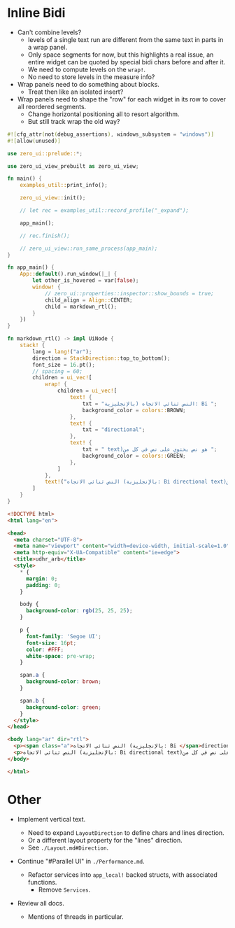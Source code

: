 # Inline Bidi

* Can't combine levels?
  - levels of a single text run are different from the same text in parts in a wrap panel.
  - Only space segments for now, but this highlights a real issue, an entire widget can be quoted by
    special bidi chars before and after it.
  - We need to compute levels on the `wrap!`.
  - No need to store levels in the measure info?
* Wrap panels need to do something about blocks.
  - Treat then like an isolated insert?
* Wrap panels need to shape the "row" for each widget in its row to cover all reordered segments.
  - Change horizontal positioning all to resort algorithm.
  - But still track wrap the old way?

```rust
#![cfg_attr(not(debug_assertions), windows_subsystem = "windows")]
#![allow(unused)]

use zero_ui::prelude::*;

use zero_ui_view_prebuilt as zero_ui_view;

fn main() {
    examples_util::print_info();

    zero_ui_view::init();

    // let rec = examples_util::record_profile("_expand");

    app_main();

    // rec.finish();

    // zero_ui_view::run_same_process(app_main);
}

fn app_main() {
    App::default().run_window(|_| {
        let other_is_hovered = var(false);
        window! {
            // zero_ui::properties::inspector::show_bounds = true;
            child_align = Align::CENTER;
            child = markdown_rtl();
        }
    })
}

fn markdown_rtl() -> impl UiNode {
    stack! {
        lang = lang!("ar");
        direction = StackDirection::top_to_bottom();
        font_size = 16.pt();
        // spacing = 60;
        children = ui_vec![
            wrap! {
                children = ui_vec![
                    text! {
                        txt = "النص ثنائي الاتجاه (بالإنجليزية: Bi ";
                        background_color = colors::BROWN;
                    },
                    text! {
                        txt = "directional";
                    },
                    text! {
                        txt = " text)‏ هو نص يحتوي على نص في كل من";
                        background_color = colors::GREEN;
                    },
                ]
            },
            text!("النص ثنائي الاتجاه (بالإنجليزية: Bi directional text)‏ هو نص يحتوي على نص في كل من"),
        ]
    }
}
```

```html
<!DOCTYPE html>
<html lang="en">

<head>
  <meta charset="UTF-8">
  <meta name="viewport" content="width=device-width, initial-scale=1.0">
  <meta http-equiv="X-UA-Compatible" content="ie=edge">
  <title>udhr_arb</title>
  <style>
    * {
      margin: 0;
      padding: 0;
    }

    body {
      background-color: rgb(25, 25, 25);
    }

    p {
      font-family: 'Segoe UI';
      font-size: 16pt;
      color: #FFF;
      white-space: pre-wrap;
    }

    span.a {
      background-color: brown;
    }

    span.b {
      background-color: green;
    }
  </style>
</head>

<body lang="ar" dir="rtl">
  <p><span class="a">النص ثنائي الاتجاه (بالإنجليزية: Bi </span>directional<span class="b"> text)‏ هو نص يحتوي على نص في كل من</span></p>
  <p>النص ثنائي الاتجاه (بالإنجليزية: Bi directional text)‏ هو نص يحتوي على نص في كل من</p>
</body>

</html>
```

# Other

* Implement vertical text.
    - Need to expand `LayoutDirection` to define chars and lines direction.
    - Or a different layout property for the "lines" direction.
    - See `./Layout.md#Direction`.

* Continue "#Parallel UI" in `./Performance.md`.
    - Refactor services into `app_local!` backed structs, with associated functions.
        - Remove `Services`.

* Review all docs.
    - Mentions of threads in particular.